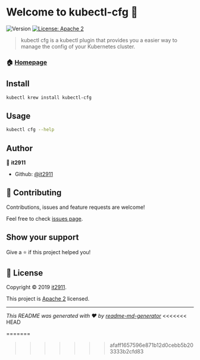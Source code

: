 # Welcome to kubectl-cfg 👋

![Version](https://img.shields.io/badge/version-0.0.1-blue.svg?cacheSeconds=2592000)
[![License: Apache 2](https://img.shields.io/badge/License-Apache%202-yellow.svg)](http://www.apache.org/licenses/LICENSE-2.0.html)


> kubectl cfg is a kubectl plugin that provides you a easier way to manage the config of your Kubernetes cluster.

### 🏠 [Homepage](https://github.com/it2911/kubectl-cfg)

## Install

```sh
kubectl krew install kubectl-cfg
```

## Usage

```sh
kubectl cfg --help
```

## Author

👤 **it2911**

* Github: [@it2911](https://github.com/it2911)

## 🤝 Contributing

Contributions, issues and feature requests are welcome!

Feel free to check [issues page](https://github.com/it2911/kubectl-cfg/issues).

## Show your support

Give a ⭐️ if this project helped you!


## 📝 License

Copyright © 2019 [it2911](https://github.com/it2911).

This project is [Apache 2](http://www.apache.org/licenses/LICENSE-2.0.html) licensed.

***
_This README was generated with ❤️ by [readme-md-generator](https://github.com/kefranabg/readme-md-generator)_
<<<<<<< HEAD

=======
>>>>>>> afaff1657596e871b12d0cebb5b203333b2cfd83


